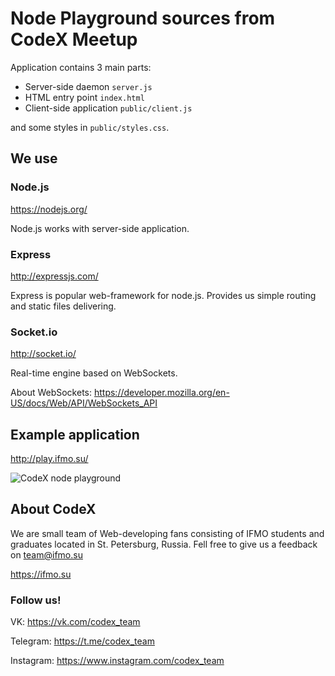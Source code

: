 # Node Playground sources from CodeX Meetup

Application contains 3 main parts:
- Server-side daemon `server.js`
- HTML entry point `index.html`
- Client-side application `public/client.js`

and some styles in `public/styles.css`.

## We use

### Node.js
https://nodejs.org/

Node.js works with server-side application.


### Express
http://expressjs.com/

Express is popular web-framework for node.js. Provides us simple routing and static files delivering.

### Socket.io
http://socket.io/

Real-time engine based on WebSockets.

About WebSockets: https://developer.mozilla.org/en-US/docs/Web/API/WebSockets_API

## Example application

http://play.ifmo.su/

![CodeX node playground](https://ifmo.su/public/img/external/node-playground-screen.png)


## About CodeX
We are small team of Web-developing fans consisting of IFMO students and graduates located in St. Petersburg, Russia.
Fell free to give us a feedback on <a href="mailto::team@ifmo.su">team@ifmo.su</a>

https://ifmo.su

### Follow us!

VK: https://vk.com/codex_team

Telegram: https://t.me/codex_team

Instagram: https://www.instagram.com/codex_team



